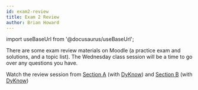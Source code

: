 ```yaml
---
id: exam2-review
title: Exam 2 Review
author: Brian Howard
---
```

import useBaseUrl from '@docusaurus/useBaseUrl';

There are some exam review materials on Moodle (a practice exam and solutions, and a topic list). The Wednesday class session will be a time to go over any questions you have.

Watch the review session from [Section A](https://drive.google.com/file/d/1hyRl3n4X-UImwmZ4z1c_cOpQ0AUGLKOR/view) (with [DyKnow](https://drive.google.com/open?id=1-wDAQUNFtorMa9LTVvDKp_SipR4qYAfJ)) and [Section B](https://drive.google.com/file/d/1v9d9-b5KxOp654gXZ9HmCQO_NH82ilVn/view) (with [DyKnow](https://drive.google.com/open?id=1-xtuFt2nOK1U18vWj6YL3My9zjYN2qCH))